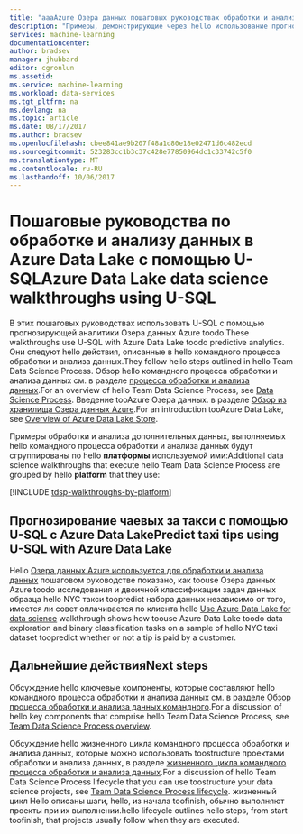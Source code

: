 ```yaml
---
title: "aaaAzure Озера данных пошаговых руководствах обработки и анализа данных с помощью U-SQL | Документы Microsoft"
description: "Примеры, демонстрирующие через hello использование прогнозной аналитике Озера данных Azure toodo U-SQL."
services: machine-learning
documentationcenter: 
author: bradsev
manager: jhubbard
editor: cgronlun
ms.assetid: 
ms.service: machine-learning
ms.workload: data-services
ms.tgt_pltfrm: na
ms.devlang: na
ms.topic: article
ms.date: 08/17/2017
ms.author: bradsev
ms.openlocfilehash: cbee841ae9b207f48a1d80e18e02471d6c482ecd
ms.sourcegitcommit: 523283cc1b3c37c428e77850964dc1c33742c5f0
ms.translationtype: MT
ms.contentlocale: ru-RU
ms.lasthandoff: 10/06/2017
---
```

# <a name="azure-data-lake-data-science-walkthroughs-using-u-sql"></a><span data-ttu-id="f08a9-103">Пошаговые руководства по обработке и анализу данных в Azure Data Lake с помощью U-SQL</span><span class="sxs-lookup"><span data-stu-id="f08a9-103">Azure Data Lake data science walkthroughs using U-SQL</span></span>

<span data-ttu-id="f08a9-104">В этих пошаговых руководствах использовать U-SQL с помощью прогнозирующей аналитики Озера данных Azure toodo.</span><span class="sxs-lookup"><span data-stu-id="f08a9-104">These walkthroughs use U-SQL with Azure Data Lake toodo predictive analytics.</span></span> <span data-ttu-id="f08a9-105">Они следуют hello действия, описанные в hello командного процесса обработки и анализа данных.</span><span class="sxs-lookup"><span data-stu-id="f08a9-105">They follow hello steps outlined in hello Team Data Science Process.</span></span> <span data-ttu-id="f08a9-106">Обзор hello командного процесса обработки и анализа данных см. в разделе [процесса обработки и анализа данных](data-science-process-overview.md).</span><span class="sxs-lookup"><span data-stu-id="f08a9-106">For an overview of hello Team Data Science Process, see [Data Science Process](data-science-process-overview.md).</span></span> <span data-ttu-id="f08a9-107">Введение tooAzure Озера данных. в разделе [Обзор из хранилища Озера данных Azure](../data-lake-store/data-lake-store-overview.md).</span><span class="sxs-lookup"><span data-stu-id="f08a9-107">For an introduction tooAzure Data Lake, see [Overview of Azure Data Lake Store](../data-lake-store/data-lake-store-overview.md).</span></span>

<span data-ttu-id="f08a9-108">Примеры обработки и анализа дополнительных данных, выполняемых hello командного процесса обработки и анализа данных будут сгруппированы по hello **платформы** используемой ими:</span><span class="sxs-lookup"><span data-stu-id="f08a9-108">Additional data science walkthroughs that execute hello Team Data Science Process are grouped by hello **platform** that they use:</span></span> 

[!INCLUDE [tdsp-walkthroughs-by-platform](../../includes/tdsp-walkthroughs-by-platform.md)]


## <a name="predict-taxi-tips-using-u-sql-with-azure-data-lake"></a><span data-ttu-id="f08a9-109">Прогнозирование чаевых за такси с помощью U-SQL с Azure Data Lake</span><span class="sxs-lookup"><span data-stu-id="f08a9-109">Predict taxi tips using U-SQL with Azure Data Lake</span></span>

<span data-ttu-id="f08a9-110">Hello [Озера данных Azure используется для обработки и анализа данных](machine-learning-data-science-process-data-lake-walkthrough.md) пошаговом руководстве показано, как toouse Озера данных Azure toodo исследования и двоичной классификации задач данных образца hello NYC такси toopredict набора данных независимо от того, имеется ли совет оплачивается по клиента.</span><span class="sxs-lookup"><span data-stu-id="f08a9-110">hello [Use Azure Data Lake for data science](machine-learning-data-science-process-data-lake-walkthrough.md) walkthrough shows how toouse Azure Data Lake toodo data exploration and binary classification tasks on a sample of hello NYC taxi dataset toopredict whether or not a tip is paid by a customer.</span></span> 


## <a name="next-steps"></a><span data-ttu-id="f08a9-111">Дальнейшие действия</span><span class="sxs-lookup"><span data-stu-id="f08a9-111">Next steps</span></span>

<span data-ttu-id="f08a9-112">Обсуждение hello ключевые компоненты, которые составляют hello командного процесса обработки и анализа данных см. в разделе [Обзор процесса обработки и анализа данных командного](data-science-process-overview.md).</span><span class="sxs-lookup"><span data-stu-id="f08a9-112">For a discussion of hello key components that comprise hello Team Data Science Process, see [Team Data Science Process overview](data-science-process-overview.md).</span></span>

<span data-ttu-id="f08a9-113">Обсуждение hello жизненного цикла командного процесса обработки и анализа данных, которые можно использовать toostructure проектами обработки и анализа данных, в разделе [жизненного цикла командного процесса обработки и анализа данных](data-science-process-lifecycle.md).</span><span class="sxs-lookup"><span data-stu-id="f08a9-113">For a discussion of hello Team Data Science Process lifecycle that you can use toostructure your data science projects, see [Team Data Science Process lifecycle](data-science-process-lifecycle.md).</span></span> <span data-ttu-id="f08a9-114">жизненный цикл Hello описаны шаги, hello, из начала toofinish, обычно выполняют проекты при их выполнении.</span><span class="sxs-lookup"><span data-stu-id="f08a9-114">hello lifecycle outlines hello steps, from start toofinish, that projects usually follow when they are executed.</span></span> 
